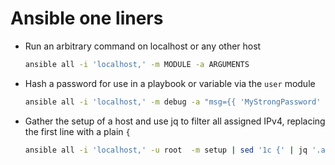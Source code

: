# Ansible one liners

- Run an arbitrary command on localhost or any other host

  ```bash
  ansible all -i 'localhost,' -m MODULE -a ARGUMENTS
  ```

- Hash a password for use in a playbook or variable via the `user` module

  ```bash
  ansible all -i 'localhost,' -m debug -a "msg={{ 'MyStrongPassword' | password_hash('sha512') }}"
  ```

- Gather the setup of a host and use jq to filter all assigned IPv4, replacing the first line with a plain `{`

  ```bash
  ansible all -i 'localhost,' -u root  -m setup | sed '1c {' | jq '.ansible_facts.ansible_all_ipv4_addresses[]'
  ```
